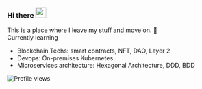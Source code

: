 ### Hi there <img src="https://media.giphy.com/media/hvRJCLFzcasrR4ia7z/giphy.gif" width="25px">
This is a place where I leave my stuff and move on. :rofl:  
Currently learning  
- Blockchain Techs: smart contracts, NFT, DAO, Layer 2  
- Devops: On-premises Kubernetes  
- Microservices architecture: Hexagonal Architecture, DDD, BDD  
<!--
**Martin-Mok-Tin-Kui/Martin-Mok-Tin-Kui** is a ✨ _special_ ✨ repository because its `README.md` (this file) appears on your GitHub profile.

Here are some ideas to get you started:
Hi there 👋 
- 🔭 I’m currently working on ...
- 🌱 I’m currently learning ...
- 👯 I’m looking to collaborate on ...
- 🤔 I’m looking for help with ...
- 💬 Ask me about ...
- 📫 How to reach me: ...
- 😄 Pronouns: ...
- ⚡ Fun fact: ...
-->
![Profile views](https://gpvc.arturio.dev/Martin-Mok-Tin-Kui)
